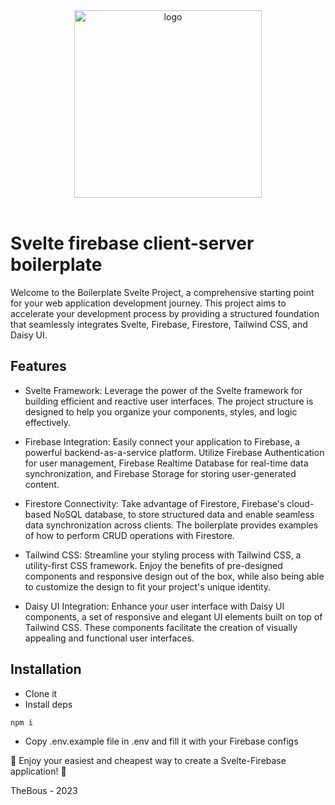 <div align="center">
  <a href="https://github.com/TheBous">
    <img src="/public/svelte-firebase.svg" alt="logo" width="300"/>
  </a>
  <br>
  <br>
</div>

# Svelte firebase client-server boilerplate

Welcome to the Boilerplate Svelte Project, a comprehensive starting point for your web application development journey. This project aims to accelerate your development process by providing a structured foundation that seamlessly integrates Svelte, Firebase, Firestore, Tailwind CSS, and Daisy UI.

## Features

- Svelte Framework: Leverage the power of the Svelte framework for building efficient and reactive user interfaces. The project structure is designed to help you organize your components, styles, and logic effectively.

- Firebase Integration: Easily connect your application to Firebase, a powerful backend-as-a-service platform. Utilize Firebase Authentication for user management, Firebase Realtime Database for real-time data synchronization, and Firebase Storage for storing user-generated content.

- Firestore Connectivity: Take advantage of Firestore, Firebase's cloud-based NoSQL database, to store structured data and enable seamless data synchronization across clients. The boilerplate provides examples of how to perform CRUD operations with Firestore.

- Tailwind CSS: Streamline your styling process with Tailwind CSS, a utility-first CSS framework. Enjoy the benefits of pre-designed components and responsive design out of the box, while also being able to customize the design to fit your project's unique identity.

- Daisy UI Integration: Enhance your user interface with Daisy UI components, a set of responsive and elegant UI elements built on top of Tailwind CSS. These components facilitate the creation of visually appealing and functional user interfaces.

## Installation

- Clone it
- Install deps
```bash
npm i
```
- Copy .env.example file in .env and fill it with your Firebase configs


🎉 Enjoy your easiest and cheapest way to create a Svelte-Firebase application! 🎉

TheBous - 2023

